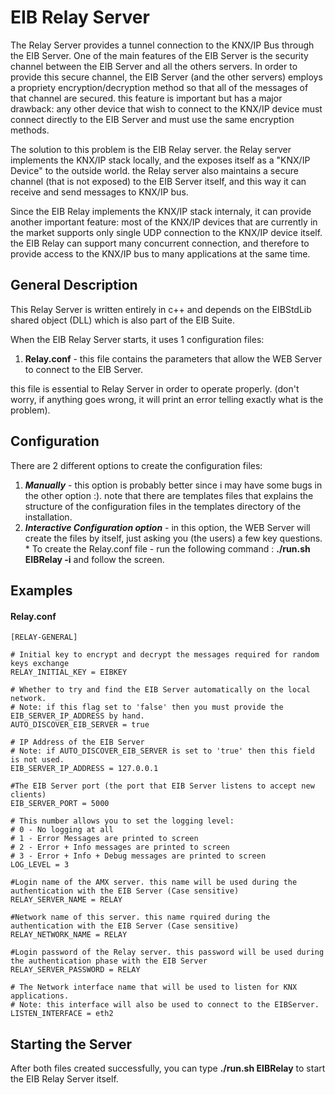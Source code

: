 # EIB Relay Server #

The Relay Server provides a tunnel connection to the KNX/IP Bus through the EIB Server.
One of the main features of the EIB Server is the security channel between the EIB Server and all the others servers.
In order to provide this secure channel, the EIB Server (and the other servers) employs a propriety encryption/decryption method so that all of the messages of that channel are secured. this feature is important but has a major drawback: any other device that wish to connect to the KNX/IP device must connect directly to the EIB Server and must use the same encryption methods.

The solution to this problem is the EIB Relay server.
the Relay server implements the KNX/IP stack locally, and the exposes itself as a "KNX/IP Device" to the outside world. the Relay server also maintains a secure channel (that is not exposed) to the EIB Server itself, and this way it can receive and send messages to KNX/IP bus.

Since the EIB Relay implements the KNX/IP stack internaly, it can provide another important feature:
most of the KNX/IP devices that are currently in the market supports only single UDP connection to the KNX/IP device itself. the EIB Relay can support many concurrent connection, and therefore to provide access to the KNX/IP bus to many applications at the same time.

## General Description ##

This Relay Server is written entirely in c++ and depends on the EIBStdLib shared object (DLL) which is also part of the EIB Suite.

When the EIB Relay Server starts, it uses 1 configuration files:
  1. **Relay.conf** - this file contains the parameters that allow the WEB Server to connect to the EIB Server.

this file is essential to Relay Server in order to operate properly. (don't worry, if anything goes wrong, it will print an error telling exactly what is the problem).

## Configuration ##
There are 2 different options to create the configuration files:
  1. **_Manually_** - this option is probably better since i may have some bugs in the other option :). note that there are templates files that explains the structure of the configuration files in the templates directory of the installation.
  1. **_Interactive Configuration option_** - in this option, the WEB Server will create the files by itself, just asking you (the users) a few key questions.
    * To create the Relay.conf file - run the following command : **./run.sh EIBRelay -i** and follow the screen.

## Examples ##
#### Relay.conf ####
```
[RELAY-GENERAL]

# Initial key to encrypt and decrypt the messages required for random keys exchange
RELAY_INITIAL_KEY = EIBKEY

# Whether to try and find the EIB Server automatically on the local network.
# Note: if this flag set to 'false' then you must provide the EIB_SERVER_IP_ADDRESS by hand.
AUTO_DISCOVER_EIB_SERVER = true

# IP Address of the EIB Server
# Note: if AUTO_DISCOVER_EIB_SERVER is set to 'true' then this field is not used.
EIB_SERVER_IP_ADDRESS = 127.0.0.1

#The EIB Server port (the port that EIB Server listens to accept new clients)
EIB_SERVER_PORT = 5000

# This number allows you to set the logging level:
# 0 - No logging at all
# 1 - Error Messages are printed to screen
# 2 - Error + Info messages are printed to screen
# 3 - Error + Info + Debug messages are printed to screen
LOG_LEVEL = 3

#Login name of the AMX server. this name will be used during the authentication with the EIB Server (Case sensitive)
RELAY_SERVER_NAME = RELAY

#Network name of this server. this name rquired during the authentication with the EIB Server (Case sensitive)
RELAY_NETWORK_NAME = RELAY

#Login password of the Relay server. this password will be used during the authentication phase with the EIB Server
RELAY_SERVER_PASSWORD = RELAY

# The Network interface name that will be used to listen for KNX applications.
# Note: this interface will also be used to connect to the EIBServer.
LISTEN_INTERFACE = eth2
```

## Starting the Server ##
After both files created successfully, you can type **./run.sh EIBRelay** to start the EIB Relay Server itself.